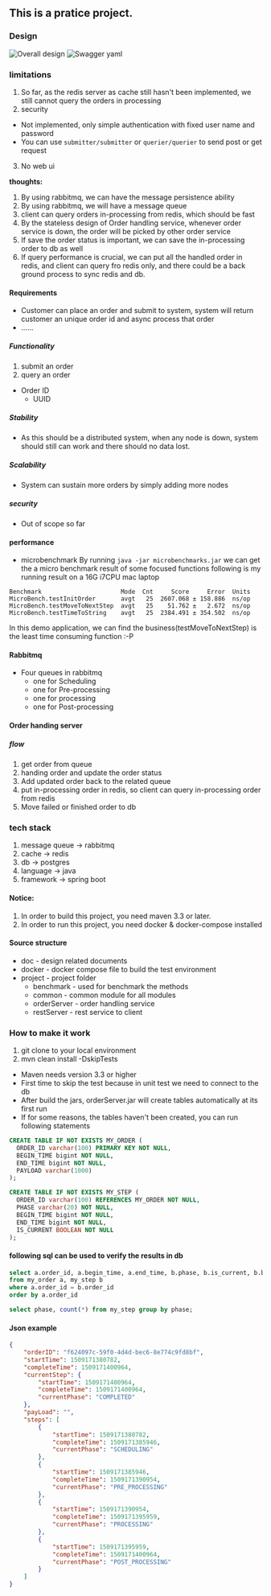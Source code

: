 ## This is a pratice project.

### Design
![Overall design](https://github.com/nonsense-huang/ordering/blob/master/doc/ordering-process-system.png)
![Swagger yaml](https://github.com/nonsense-huang/ordering/blob/master/swagger.yaml)

### limitations
1. So far, as the redis server as cache still hasn't been implemented, we still cannot query the orders in processing
2. security
  * Not implemented, only simple authentication with fixed user name and password
  * You can use `submitter/submitter` or `querier/querier` to send post or get request
3. No web ui

**thoughts:**
1. By using rabbitmq, we can have the message persistence ability
2. By using rabbitmq, we will have a message queue
3. client can query orders in-processing from redis, which should be fast
4. By the stateless design of Order handling service, whenever order service is down,
  the order will be picked by other order service
5. If save the order status is important, we can save the in-processing order to db as well
6. If query performance is crucial, we can put all the handled order in redis, and client can query fro redis only,
  and there could be a back ground process to sync redis and db.

#### Requirements
* Customer can place an order and submit to system,
  system will return customer an unique order id and async process that order
* ......
##### Functionality
1. submit an order
2. query an order

* Order ID
  * UUID

##### Stability
* As this should be a distributed system, when any node is down, system should
  still can work and there should no data lost.
##### Scalability
* System can sustain more orders by simply adding more nodes
##### security
* Out of scope so far
#### performance
* microbenchmark
By running `java -jar microbenchmarks.jar` we can get the a micro benchmark result of some focused functions
following is my running result on a 16G i7CPU mac laptop
```
Benchmark                      Mode  Cnt     Score     Error  Units
MicroBench.testInitOrder       avgt   25  2607.068 ± 158.886  ns/op
MicroBench.testMoveToNextStep  avgt   25    51.762 ±   2.672  ns/op
MicroBench.testTimeToString    avgt   25  2384.491 ± 354.502  ns/op
```
In this demo application, we can find the business(testMoveToNextStep) is the least time consuming function :-P

#### Rabbitmq
* Four queues in rabbitmq
  * one for Scheduling
  * one for Pre-processing
  * one for processing
  * one for Post-processing

#### Order handing server
##### flow
1. get order from queue
2. handing order and update the order status
3. Add updated order back to the related queue
4. put in-processing order in redis, so client can query in-processing order from redis
5. Move failed or finished order to db

### tech stack
1. message queue -> rabbitmq
2. cache -> redis
3. db -> postgres
4. language -> java
5. framework -> spring boot

#### Notice:
1. In order to build this project, you need maven 3.3 or later.
2. In order to run this project, you need docker & docker-compose installed

#### Source structure
* doc - design related documents
* docker - docker compose file to build the test environment
* project - project folder
  * benchmark - used for benchmark the methods
  * common - common module for all modules
  * orderServer - order handling service
  * restServer - rest service to client


### How to make it work
1. git clone to your local environment
2. mvn clean install -DskipTests
  * Maven needs version 3.3 or higher
  * First time to skip the test because in unit test we need to connect to the db
  * After build the jars, orderServer.jar will create tables automatically at its first run
  * If for some reasons, the tables haven't been created, you can run following statements  

```sql
CREATE TABLE IF NOT EXISTS MY_ORDER (
  ORDER_ID varchar(100) PRIMARY KEY NOT NULL,
  BEGIN_TIME bigint NOT NULL,
  END_TIME bigint NOT NULL,
  PAYLOAD varchar(1000)
);

CREATE TABLE IF NOT EXISTS MY_STEP (
  ORDER_ID varchar(100) REFERENCES MY_ORDER NOT NULL,
  PHASE varchar(20) NOT NULL,
  BEGIN_TIME bigint NOT NULL,
  END_TIME bigint NOT NULL,
  IS_CURRENT BOOLEAN NOT NULL
);
```

#### following sql can be used to verify the results in db
```sql
select a.order_id, a.begin_time, a.end_time, b.phase, b.is_current, b.begin_time, b.end_time
from my_order a, my_step b
where a.order_id = b.order_id
order by a.order_id
```

```sql
select phase, count(*) from my_step group by phase;
```

#### Json example
```json
{
    "orderID": "f624097c-59f0-4d4d-bec6-8e774c9fd8bf",
    "startTime": 1509171380782,
    "completeTime": 1509171400964,
    "currentStep": {
        "startTime": 1509171400964,
        "completeTime": 1509171400964,
        "currentPhase": "COMPLETED"
    },
    "payLoad": "",
    "steps": [
        {
            "startTime": 1509171380782,
            "completeTime": 1509171385946,
            "currentPhase": "SCHEDULING"
        },
        {
            "startTime": 1509171385946,
            "completeTime": 1509171390954,
            "currentPhase": "PRE_PROCESSING"
        },
        {
            "startTime": 1509171390954,
            "completeTime": 1509171395959,
            "currentPhase": "PROCESSING"
        },
        {
            "startTime": 1509171395959,
            "completeTime": 1509171400964,
            "currentPhase": "POST_PROCESSING"
        }
    ]
}
```
